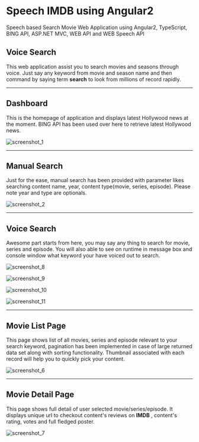 # Speech IMDB using Angular2
Speech based Search Movie Web Application using Angular2, TypeScript, BING API, ASP.NET MVC, WEB API and WEB Speech API

## Voice Search
This web application assist you to search movies and seasons through voice. Just say any keyword from movie and season name and then command by saying term **search** to look from millions of record rapidly.

-------------

## Dashboard
This is the homepage of application and displays latest Hollywood news at the moment. BING API has been used over here to retrieve latest Hollywood news.

![screenshot_1](https://cloud.githubusercontent.com/assets/10474169/20869786/fb22caf0-ba2e-11e6-8eb4-b177169b8d58.png)

-------------

## Manual Search
Just for the ease, manual search has been provided with parameter likes searching content name, year, content type(movie, series, episode). Please note year and type are optionals.

![screenshot_2](https://cloud.githubusercontent.com/assets/10474169/20869801/5587f8c6-ba2f-11e6-946b-e6a9da504c55.png)

-------------

## Voice Search
Awesome part starts from here, you may say any thing to search for movie, series and episode. You will also able to see on runtime in message box and console window what keyword your have voiced out to search.

![screenshot_8](https://cloud.githubusercontent.com/assets/10474169/20869821/e29f9e12-ba2f-11e6-9356-c5dbd470b9c5.png)

![screenshot_9](https://cloud.githubusercontent.com/assets/10474169/20869823/e2abc016-ba2f-11e6-879f-6abaf1250035.png)

![screenshot_10](https://cloud.githubusercontent.com/assets/10474169/20869822/e2ab4e6a-ba2f-11e6-91f2-167b6167e76b.png)

![screenshot_11](https://cloud.githubusercontent.com/assets/10474169/20869824/e2abb904-ba2f-11e6-9346-8b0d8540e4e3.png)

-------------

## Movie List Page
This page shows list of all movies, series and episode relevant to your search keyword, pagination has been implemented in case of large returned data set along with sorting functionality. Thumbnail associated with each record will help you to quickly pick your content. 

![screenshot_6](https://cloud.githubusercontent.com/assets/10474169/20869838/4b51f34c-ba30-11e6-8933-7bc401b41896.png)

-------------

## Movie Detail Page
This page shows full detail of user selected movie/series/episode. It displays unique url to checkout content's reviews on **IMDB** , content's rating, votes and full fledged poster. 

![screenshot_7](https://cloud.githubusercontent.com/assets/10474169/20869852/ba49697e-ba30-11e6-864d-438d46e51b62.png)


